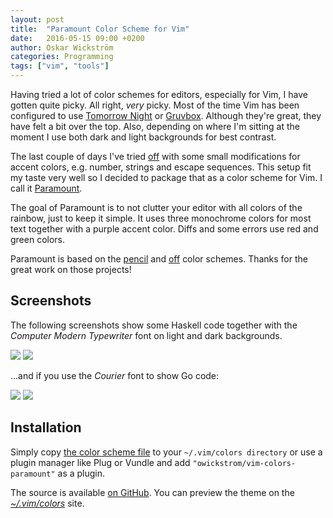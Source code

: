 ```yaml
---
layout: post
title:  "Paramount Color Scheme for Vim"
date:   2016-05-15 09:00 +0200
author: Oskar Wickström
categories: Programming
tags: ["vim", "tools"]
---
```


Having tried a lot of color schemes for editors, especially for Vim, I have
gotten quite picky. All right, *very* picky. Most of the time Vim has been
configured to use [Tomorrow Night][] or [Gruvbox][]. Although they're great,
they have felt a bit over the top. Also, depending on where I'm sitting at the
moment I use both dark and light backgrounds for best contrast.

[Tomorrow Night]: https://github.com/chriskempson/tomorrow-theme
[Gruvbox]: https://github.com/morhetz/gruvbox

The last couple of days I've tried [off][] with some small
modifications for accent colors, e.g. number, strings and escape sequences.
This setup fit my taste very well so I decided to package that as a color
scheme for Vim. I call it [Paramount][].

[Paramount]: https://github.com/owickstrom/vim-colors-paramount

The goal of Paramount is to not clutter your editor with all colors of the
rainbow, just to keep it simple. It uses three monochrome colors for most text
together with a purple accent color. Diffs and some errors use red and green
colors.

Paramount is based on the [pencil][] and [off][] color schemes. Thanks for the
great work on those projects!

[pencil]: https://github.com/reedes/vim-colors-pencil
[off]: https://github.com/pbrisbin/vim-colors-off

## Screenshots

The following screenshots show some Haskell code together with the *Computer
Modern Typewriter* font on light and dark backgrounds.

![](https://raw.githubusercontent.com/owickstrom/vim-colors-paramount/master/screenshots/light-cmu.png)
![](https://raw.githubusercontent.com/owickstrom/vim-colors-paramount/master/screenshots/dark-cmu.png)

...and if you use the *Courier* font to show Go code:

![](https://raw.githubusercontent.com/owickstrom/vim-colors-paramount/master/screenshots/light-courier.png)
![](https://raw.githubusercontent.com/owickstrom/vim-colors-paramount/master/screenshots/dark-courier.png)

## Installation

Simply copy [the color scheme
file](https://raw.githubusercontent.com/owickstrom/vim-colors-paramount/master/colors/paramount.vim)
to your `~/.vim/colors directory` or use a plugin manager like Plug or Vundle
and add `"owickstrom/vim-colors-paramount"` as a plugin.

The source is available [on
GitHub](https://github.com/owickstrom/vim-colors-paramount).  You can preview
the theme on the [*~/.vim/colors*](http://vimcolors.com/438/paramount/dark)
site.
